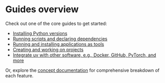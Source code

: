 # Guides overview

Check out one of the core guides to get started:

- [Installing Python versions](./install-python.md)
- [Running scripts and declaring dependencies](./scripts.md)
- [Running and installing applications as tools](./tools.md)
- [Creating and working on projects](./projects.md)
- [Integrate uv with other software, e.g., Docker, GitHub, PyTorch, and more](./integration/index.md)

Or, explore the [concept documentation](../concepts/index.md) for comprehensive breakdown of each
feature.

